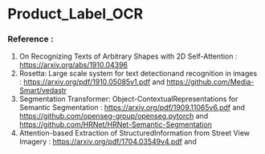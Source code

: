 # Product_Label_OCR


### Reference : 

1. On Recognizing Texts of Arbitrary Shapes with 2D Self-Attention : https://arxiv.org/abs/1910.04396 
2. Rosetta: Large scale system for text detectionand recognition in images : https://arxiv.org/pdf/1910.05085v1.pdf and https://github.com/Media-Smart/vedastr
3. Segmentation Transformer: Object-ContextualRepresentations for Semantic Segmentation : https://arxiv.org/pdf/1909.11065v6.pdf and https://github.com/openseg-group/openseg.pytorch and https://github.com/HRNet/HRNet-Semantic-Segmentation
4. Attention-based Extraction of StructuredInformation from Street View Imagery : https://arxiv.org/pdf/1704.03549v4.pdf and  
